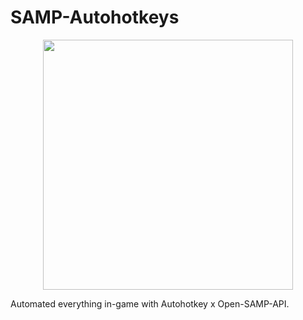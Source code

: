 # SAMP-Autohotkeys
<p align="center"><img src="https://res.cloudinary.com/robbyajm/image/upload/v1594458639/BTTDM-v3-UI_up16cw.png" width="400"></p>
Automated everything in-game with Autohotkey x Open-SAMP-API.
